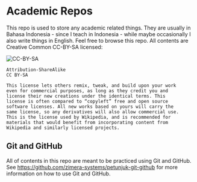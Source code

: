 # Academic Repos

This repo is used to store any academic related things. They are usually in Bahasa Indonesia - since I teach in Indonesia - while maybe occasionally I also write things in English. Feel free to browse this repo. All contents are Creative Common CC-BY-SA licensed:

![CC-BY-SA](images/cc-by-sa.png)
```
Attribution-ShareAlike
CC BY-SA

This license lets others remix, tweak, and build upon your work 
even for commercial purposes, as long as they credit you and 
license their new creations under the identical terms. This 
license is often compared to “copyleft” free and open source 
software licenses. All new works based on yours will carry the 
same license, so any derivatives will also allow commercial use. 
This is the license used by Wikipedia, and is recommended for 
materials that would benefit from incorporating content from 
Wikipedia and similarly licensed projects.
```

## Git and GitHub

All of contents in this repo are meant to be practiced using Git and GitHub. See https://github.com/zimera-systems/petunjuk-git-github for more information on how to use Git and GitHub.
